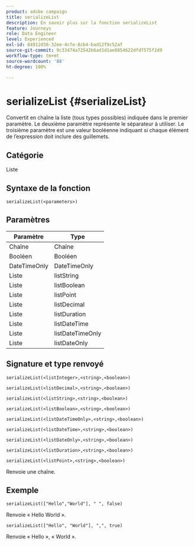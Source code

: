 ```yaml
---
product: adobe campaign
title: serializeList
description: En savoir plus sur la fonction serializeList
feature: Journeys
role: Data Engineer
level: Experienced
exl-id: 84912d38-32ee-4cfe-8cb4-bad12f9c52af
source-git-commit: 9c33474a72542b6ad1d1ae0854622dfd7575f2d9
workflow-type: tm+mt
source-wordcount: '88'
ht-degree: 100%

---
```


# serializeList {#serializeList}

Convertit en chaîne la liste (tous types possibles) indiquée dans le premier paramètre. Le deuxième paramètre représente le séparateur à utiliser. Le troisième paramètre est une valeur booléenne indiquant si chaque élément de l’expression doit inclure des guillemets.

## Catégorie

Liste

## Syntaxe de la fonction

`serializeList(<parameters>)`

## Paramètres

| Paramètre | Type |
|-----------|------------------|
| Chaîne | Chaîne |
| Booléen | Booléen |
| DateTimeOnly | DateTimeOnly |
| Liste | listString |
| Liste | listBoolean |
| Liste | listPoint |
| Liste | listDecimal |
| Liste | listDuration |
| Liste | listDateTime |
| Liste | listDateTimeOnly |
| Liste | listDateOnly |

## Signature et type renvoyé

`serializeList(<listInteger>,<string>,<boolean>)`

`serializeList(<listDecimal>,<string>,<boolean>)`

`serializeList(<listString>,<string>,<boolean>)`

`serializeList(<listBoolean>,<string>,<boolean>)`

`serializeList(<listDateTimeOnly>,<string>,<boolean>)`

`serializeList(<listDateTime>,<string>,<boolean>)`

`serializeList(<listDateOnly>,<string>,<boolean>)`

`serializeList(<listDuration>,<string>,<boolean>)`

`serializeList(<listPoint>,<string>,<boolean>)`

Renvoie une chaîne.

## Exemple

`serializeList(["Hello","World"], " ", false)`

Renvoie « Hello World ».

`serializeList(["Hello", "World"], ",", true)`

Renvoie « Hello », « World ».
